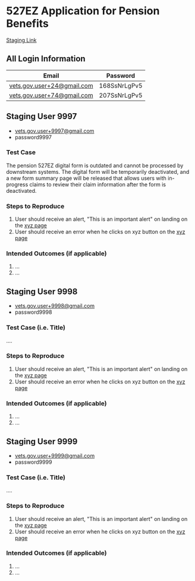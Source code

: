# 527EZ Application for Pension Benefits

[Staging Link](https://staging.va.gov/burials-and-memorials/application/530/introduction)

## All Login Information
| Email                         | Password | 
| ----------------------------- | ---------- |
| vets.gov.user+24@gmail.com   | 168SsNrLgPv5 | 
| vets.gov.user+74@gmail.com   | 207SsNrLgPv5 | 

## Staging User 9997

- vets.gov.user+9997@gmail.com
- password9997

### Test Case
The pension 527EZ digital form is outdated and cannot be processed by downstream systems. The digital form will be temporarily deactivated, and a new form summary page will be released that allows users with in-progress claims to review their claim information after the form is deactivated.

### Steps to Reproduce
1. User should receive an alert, "This is an important alert" on landing on the [xyz page]()
2. User should receive an error when he clicks on xyz button on the [xyz page]()

### Intended Outcomes (if applicable)
1. ...
2. ...

## Staging User 9998

- vets.gov.user+9998@gmail.com
- password9998

### Test Case (i.e. Title)
....

### Steps to Reproduce
1. User should receive an alert, "This is an important alert" on landing on the [xyz page]()
2. User should receive an error when he clicks on xyz button on the [xyz page]()

### Intended Outcomes (if applicable)
1. ...
2. ...

## Staging User 9999

- vets.gov.user+9999@gmail.com
- password9999

### Test Case (i.e. Title)
....

### Steps to Reproduce
1. User should receive an alert, "This is an important alert" on landing on the [xyz page]()
2. User should receive an error when he clicks on xyz button on the [xyz page]()

### Intended Outcomes (if applicable)
1. ...
2. ...
